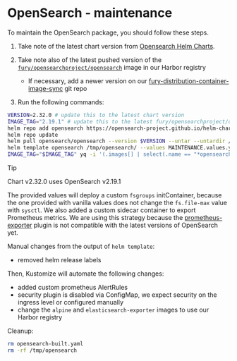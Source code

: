 # OpenSearch - maintenance

To maintain the OpenSearch package, you should follow these steps.

1. Take note of the latest chart version from [Opensearch Helm Charts][opensearch-helm-charts].
2. Take note also of the latest pushed version of the [`fury/opensearchproject/opensearch`](https://registry.sighup.io/harbor/projects/37/repositories/opensearchproject%2Fopensearch/artifacts-tab`) image in our Harbor registry
    - If necessary, add a newer version on our [fury-distribution-container-image-sync](https://github.com/sighupio/fury-distribution-container-image-sync/blob/main/modules/logging/images.yml#L36) git repo

3. Run the following commands:

  ```bash
  VERSION=2.32.0 # update this to the latest chart version
  IMAGE_TAG="2.19.1" # update this to the latest fury/opensearchproject/opensearch image tag
  helm repo add opensearch https://opensearch-project.github.io/helm-charts/
  helm repo update
  helm pull opensearch/opensearch --version $VERSION --untar --untardir /tmp # this command will download the chart in /tmp/opensearch
  helm template opensearch /tmp/opensearch/ --values MAINTENANCE.values.yaml --set "image.tag"="$IMAGE_TAG" -n logging > opensearch-built.yaml
  IMAGE_TAG="$IMAGE_TAG" yq -i '(.images[] | select(.name == "*opensearchproject/opensearch-dashboards")).newTag |= env(IMAGE_TAG)' kustomization.yaml
  ```

  > [!TIP]
  > Chart v2.32.0 uses OpenSearch v2.19.1

The provided values will deploy a custom `fsgroups` initContainer, because the one provided with vanilla values
does not change the `fs.file-max` value with `sysctl`.
We also added a custom sidecar container to export Prometheus metrics. We are using this strategy because the [prometheus-exporter](https://github.com/Aiven-Open/prometheus-exporter-plugin-for-opensearch) plugin is not compatible with the latest versions of OpenSearch yet.

Manual changes from the output of `helm template`:

- removed helm release labels

Then, Kustomize will automate the following changes:

- added custom prometheus AlertRules
- security plugin is disabled via ConfigMap, we expect security on the ingress level or configured manually
- change the `alpine` and `elasticsearch-exporter` images to use our Harbor registry

Cleanup:

```bash
rm opensearch-built.yaml
rm -rf /tmp/opensearch
```

[opensearch-helm-charts]: https://github.com/opensearch-project/helm-charts/releases
